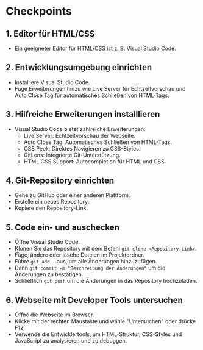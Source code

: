# Checkpoints

## 1. Editor für HTML/CSS
- Ein geeigneter Editor für HTML/CSS ist z. B. Visual Studio Code.

## 2. Entwicklungsumgebung einrichten
- Installiere Visual Studio Code.
- Füge Erweiterungen hinzu wie Live Server für Echtzeitvorschau und Auto Close Tag für automatisches Schließen von HTML-Tags.

## 3. Hilfreiche Erweiterungen installlieren
- Visual Studio Code bietet zahlreiche Erweiterungen:
  - Live Server: Echtzeitvorschau der Webseite.
  - Auto Close Tag: Automatisches Schließen von HTML-Tags.
  - CSS Peek: Direktes Navigieren zu CSS-Styles.
  - GitLens: Integrierte Git-Unterstützung.
  - HTML CSS Support: Autocompletion für HTML und CSS.
  
## 4. Git-Repository einrichten
- Gehe zu GitHub oder einer anderen Plattform.
- Erstelle ein neues Repository.
- Kopiere den Repository-Link.

## 5. Code ein- und auschecken
- Öffne Visual Studio Code.
- Klonen Sie das Repository mit dem Befehl `git clone <Repository-Link>`.
- Füge, ändere oder lösche Dateien im Projektordner.
- Führe `git add .` aus, um alle Änderungen hinzuzufügen.
- Dann `git commit -m "Beschreibung der Änderungen"` um die Änderungen zu bestätigen.
- Schließlich `git push` um die Änderungen in das Repository hochzuladen.

## 6. Webseite mit Developer Tools untersuchen
- Öffne die Webseite im Browser.
- Klicke mit der rechten Maustaste und wähle "Untersuchen" oder drücke F12.
- Verwende die Entwicklertools, um HTML-Struktur, CSS-Styles und JavaScript zu analysieren und zu debuggen.
